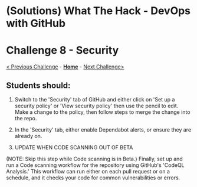 # (Solutions) What The Hack - DevOps with GitHub

# Challenge 8 - Security

[< Previous Challenge](./Challenge07.md) - **[Home](../readme.md)** - [Next Challenge>](./Challenge09.md)


## Students should:

1. Switch to the 'Security' tab of GitHub and either click on 'Set up a security policy' or 'View security policy' then use the pencil to edit. Make a change to the policy, then follow steps to merge the change into the repo. 

1. In the 'Security' tab, either enable Dependabot alerts, or ensure they are already on. 

1. UPDATE WHEN CODE SCANNING OUT OF BETA

(NOTE: Skip this step while Code scanning is in Beta.) Finally, set up and run a Code scanning workflow for the repository using GitHub's 'CodeQL Analysis.' This workflow can run either on each pull request or on a schedule, and it checks your code for common vulnerabilities or errors. 